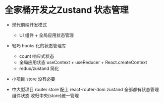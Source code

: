 # 全家桶开发之Zustand  状态管理

- 现代前端开发模式
    - UI 组件 + 全局应用状态管理
- 轻巧 hooks 化的状态管理库
    - count 响应式状态
    - 全局应用状态
        useContext + useReducer + React.createContext
    - redux/zustand  简化

- 小项目 store 没有必要
- 中大型项目  router  store 配上
    react-router-dom
    zustand
    全部都有状态管理
    组件状态  收归中央(store)统一管理
    